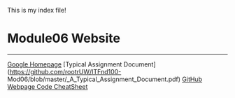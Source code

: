 This is my index file!
# Module06 Website
---
[Google Homepage](https://www.google.com "Google's Homepage")
[Typical Assignment Document](https://github.com/rootrUW/ITFnd100-
Mod06/blob/master/_A_Typical_Assignment_Document.pdf)
[GitHub Webpage Code CheatSheet](https://github.com/adam-p/markdownhere/wiki/Markdown-Cheatsheet)
